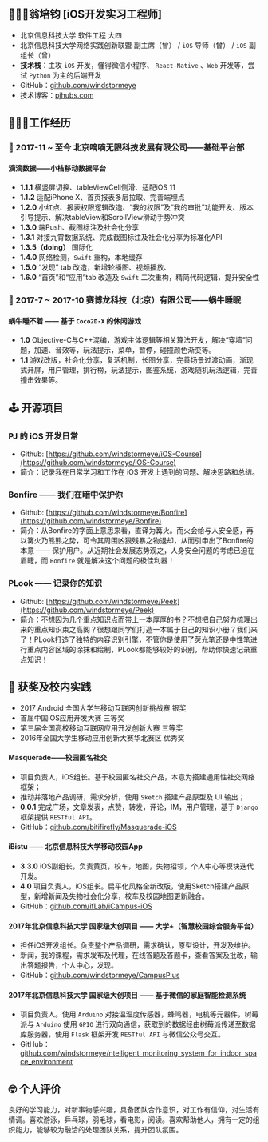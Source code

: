 ## 👨🏻‍🎓翁培钧 [iOS开发实习工程师]
* 北京信息科技大学 软件工程 大四
* 北京信息科技大学网络实践创新联盟 副主席（曾） / `iOS` 导师（曾） / `iOS` 副组长（曾）
* **技术栈**：主攻 `iOS` 开发，懂得微信小程序、 `React-Native` 、`Web` 开发等，尝试 `Python` 为主的后端开发
* GitHub：[github.com/windstormeye](github.com/windstormeye)
* 技术博客：[pjhubs.com](pjhubs.com)

## 👨🏻‍💻工作经历

### 🍊 2017-11 ~ 至今 北京嘀嘀无限科技发展有限公司——基础平台部 
#### 滴滴数据——小桔移动数据平台
* **1.1.1** 横竖屏切换、tableViewCell侧滑、适配iOS 11
* **1.1.2** 适配iPhone X、首页报表多层拉取、完善端埋点
* **1.2.0** 小红点、报表权限逻辑改造、“我的权限”及“我的审批”功能开发、版本引导提示、解决tableView和ScrollView滑动手势冲突
* **1.3.0** 端Push、截图标注及社会化分享
* **1.3.1** 对接九霄数据系统、完成截图标注及社会化分享为标准化API
* **1.3.5（doing）** 国际化
* **1.4.0** 网络检测，`Swift` 重构，本地缓存
* **1.5.0** “发现” tab 改造，新增轮播图、视频播放、
* **1.6.0** “首页”和“应用”tab 改造及 `Swift` 二次重构，精简代码逻辑，提升安全性

	
### 🐌 2017-7 ~ 2017-10 赛博龙科技（北京）有限公司——蜗牛睡眠
#### 蜗牛睡不着 —— 基于 `Coco2D-X` 的休闲游戏
* **1.0** Objective-C与C++混编，游戏主体逻辑等相关算法开发，解决“穿墙”问题，加速、音效等，玩法提示，菜单，暂停，碰撞颜色渐变等。
* **1.1** 游戏改版，社会化分享，复活机制，长图分享，完善场景过渡动画，渐现式开屏，用户管理，排行榜，玩法提示，图鉴系统，游戏随机玩法逻辑，完善撞击效果等。


## 🕹 开源项目
### PJ 的 iOS 开发日常
* Github: [https://github.com/windstormeye/iOS-Course](https://github.com/windstormeye/iOS-Course)
* 简介：记录我在日常学习和工作在 iOS 开发上遇到的问题、解决思路和总结。

### Bonfire —— 我们在暗中保护你
* Github: [https://github.com/windstormeye/Bonfire](https://github.com/windstormeye/Bonfire)
* 简介：从Bonfire的字面上意思来看，直译为篝火。而火会给与人安全感，再以篝火乃熊熊之势，可令其周围凶狠残暴之物退却，从而引申出了Bonfire的本意 —— 保护用户。从近期社会发展态势观之，人身安全问题的考虑已迫在眉睫，而 `Bonfire` 就是解决这个问题的极佳利器！

### PLook —— 记录你的知识
* Github: [https://github.com/windstormeye/Peek](https://github.com/windstormeye/Peek)
* 简介：不想因为几个重点知识点而带上一本厚厚的书？不想把自己努力梳理出来的重点知识束之高阁？很想跟同学们打造一本属于自己的知识小册？我们来了！PLook打造了独特的内容识别引擎，不管你是使用了荧光笔还是中性笔进行重点内容区域的涂抹和绘制，PLook都能够较好的识别，帮助你快速记录重点知识！


## 📔 获奖及校内实践

* 2017 Android 全国大学生移动互联网创新挑战赛    银奖
* 首届中国iOS应用开发大赛    三等奖
* 第三届全国高校移动互联网应用开发创新大赛    三等奖
* 2016年全国大学生移动应用创新大赛华北赛区    优秀奖

#### Masquerade——校园匿名社交
* 项目负责人，iOS组长。基于校园匿名社交产品，本意为搭建通用性社交网络框架；
* 推动并落地产品调研，需求分析，使用 `Sketch` 搭建产品原型及 UI 输出；
* **0.0.1** 完成广场，文章发表，点赞，转发，评论，IM，用户管理，基于 `Django` 框架提供 `RESTful API`。
* GitHub：[github.com/bitifirefly/Masquerade-iOS](github.com/bitifirefly/Masquerade-iOS)

#### iBistu —— 北京信息科技大学移动校园App
* **3.3.0** iOS副组长，负责黄页，校车，地图，失物招领，个人中心等模块迭代开发。
* **4.0** 项目负责人，iOS组长。扁平化风格全新改版，使用Sketch搭建产品原型，新增新闻及失物社会化分享，校车及校园地图更新融合。
* GitHub：[github.com/ifLab/iCampus-iOS](github.com/ifLab/iCampus-iOS)

#### 2017年北京信息科技大学 国家级大创项目 —— 大学+（智慧校园综合服务平台）
* 担任iOS开发组长。负责整个产品调研，需求确认，原型设计，开发及维护。
* 新闻，我的课程，需求发布及代理，在线答题及答题卡，查看答案及批改，输出答题报告，个人中心，发现。
* GitHub：[github.com/windstormeye/CampusPlus](github.com/windstormeye/CampusPlus)

#### 2017年北京信息科技大学 国家级大创项目 —— 基于微信的家庭智能检测系统
* 项目负责人。使用 `Arduino` 对接温湿度传感器，蜂鸣器，电机等元器件，树莓派与 `Arduino` 使用 `GPIO` 进行双向通信，获取到的数据经由树莓派传递至数据库服务器，使用 `Flask` 框架开发 `RESTful API` 与微信公众号交互。
* GitHub：[github.com/windstormeye/ntelligent_monitoring_system_for_indoor_space_environment](github.com/windstormeye/ntelligent_monitoring_system_for_indoor_space_environment)


## 🤓 个人评价
良好的学习能力，对新事物感兴趣，具备团队合作意识，对工作有信仰，对生活有情调。喜欢游泳，乒乓球，羽毛球，看电影，阅读。喜欢帮助他人，拥有一定的组织能力，能够较为融洽的处理团队关系，提升团队氛围。
